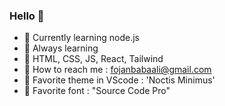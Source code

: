 ### Hello 🙋

 <Self-motivated Frontend Developer/>

- 💫 Currently learning node.js
- 🌱 Always learning
- 💫 HTML, CSS, JS, React, Tailwind
- 💫 How to reach me : fojanbabaali@gmail.com
- 💫 Favorite theme in VScode : 'Noctis Minimus'
- 💫 Favorite font : "Source Code Pro"

